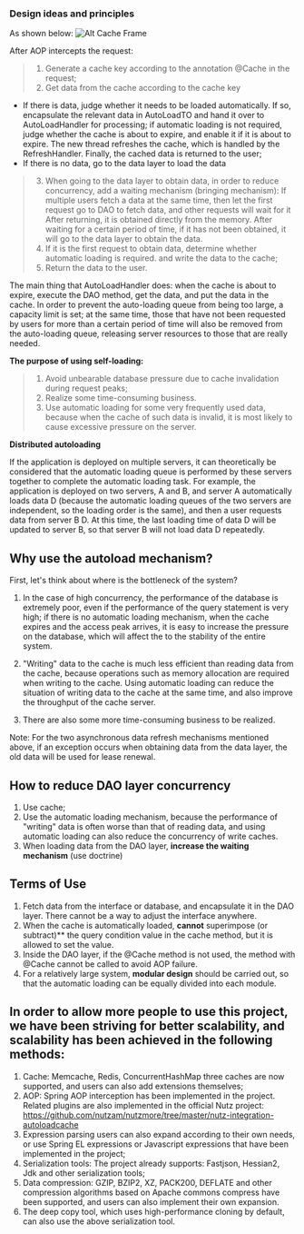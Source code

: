 ### Design ideas and principles

As shown below:
![Alt ​​Cache Frame](FlowChart.png "Cache Frame")


After AOP intercepts the request:
>1. Generate a cache key according to the annotation @Cache in the request;
>2. Get data from the cache according to the cache key
* If there is data, judge whether it needs to be loaded automatically. If so, encapsulate the relevant data in AutoLoadTO and hand it over to AutoLoadHandler for processing; if automatic loading is not required, judge whether the cache is about to expire, and enable it if it is about to expire. The new thread refreshes the cache, which is handled by the RefreshHandler. Finally, the cached data is returned to the user;
* If there is no data, go to the data layer to load the data
>3. When going to the data layer to obtain data, in order to reduce concurrency, add a waiting mechanism (bringing mechanism): If multiple users fetch a data at the same time, then let the first request go to DAO to fetch data, and other requests will wait for it After returning, it is obtained directly from the memory. After waiting for a certain period of time, if it has not been obtained, it will go to the data layer to obtain the data.
>4. If it is the first request to obtain data, determine whether automatic loading is required. and write the data to the cache;
>5. Return the data to the user.

The main thing that AutoLoadHandler does: when the cache is about to expire, execute the DAO method, get the data, and put the data in the cache. In order to prevent the auto-loading queue from being too large, a capacity limit is set; at the same time, those that have not been requested by users for more than a certain period of time will also be removed from the auto-loading queue, releasing server resources to those that are really needed.

**The purpose of using self-loading:**
>1. Avoid unbearable database pressure due to cache invalidation during request peaks;
>2. Realize some time-consuming business.
>3. Use automatic loading for some very frequently used data, because when the cache of such data is invalid, it is most likely to cause excessive pressure on the server.

**Distributed autoloading**

If the application is deployed on multiple servers, it can theoretically be considered that the automatic loading queue is performed by these servers together to complete the automatic loading task. For example, the application is deployed on two servers, A and B, and server A automatically loads data D (because the automatic loading queues of the two servers are independent, so the loading order is the same), and then a user requests data from server B D. At this time, the last loading time of data D will be updated to server B, so that server B will not load data D repeatedly.

## Why use the autoload mechanism?

First, let's think about where is the bottleneck of the system?

1. In the case of high concurrency, the performance of the database is extremely poor, even if the performance of the query statement is very high; if there is no automatic loading mechanism, when the cache expires and the access peak arrives, it is easy to increase the pressure on the database, which will affect the to the stability of the entire system.

2. "Writing" data to the cache is much less efficient than reading data from the cache, because operations such as memory allocation are required when writing to the cache. Using automatic loading can reduce the situation of writing data to the cache at the same time, and also improve the throughput of the cache server.
3. There are also some more time-consuming business to be realized.

Note: For the two asynchronous data refresh mechanisms mentioned above, if an exception occurs when obtaining data from the data layer, the old data will be used for lease renewal.

## How to reduce DAO layer concurrency

1. Use cache;
2. Use the automatic loading mechanism, because the performance of "writing" data is often worse than that of reading data, and using automatic loading can also reduce the concurrency of write caches.
3. When loading data from the DAO layer, **increase the waiting mechanism** (use doctrine)


## Terms of Use

1. Fetch data from the interface or database, and encapsulate it in the DAO layer. There cannot be a way to adjust the interface anywhere.
2. When the cache is automatically loaded, **cannot** superimpose (or subtract)** the query condition value in the cache method, but it is allowed to set the value.
3. Inside the DAO layer, if the @Cache method is not used, the method with @Cache cannot be called to avoid AOP failure.
4. For a relatively large system, **modular design** should be carried out, so that the automatic loading can be equally divided into each module.


## In order to allow more people to use this project, we have been striving for better scalability, and scalability has been achieved in the following methods:

1. Cache: Memcache, Redis, ConcurrentHashMap three caches are now supported, and users can also add extensions themselves;
2. AOP: Spring AOP interception has been implemented in the project. Related plugins are also implemented in the official Nutz project: https://github.com/nutzam/nutzmore/tree/master/nutz-integration-autoloadcache
3. Expression parsing users can also expand according to their own needs, or use Spring EL expressions or Javascript expressions that have been implemented in the project;
4. Serialization tools: The project already supports: Fastjson, Hessian2, Jdk and other serialization tools;
5. Data compression: GZIP, BZIP2, XZ, PACK200, DEFLATE and other compression algorithms based on Apache commons compress have been supported, and users can also implement their own expansion.
6. The deep copy tool, which uses high-performance cloning by default, can also use the above serialization tool.